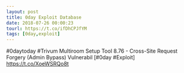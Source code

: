 ```yaml
---
layout: post
title: 0day Exploit Database
date: 2018-07-26 00:00:23
tourl: https://t.co/ifDhCPJfYM
tags: [0day,exploit]
---
```

#0daytoday #Trivum Multiroom Setup Tool 8.76 - Cross-Site Request Forgery (Admin Bypass) Vulnerabil [#0day #Exploit] https://t.co/XoeWSRQo8t